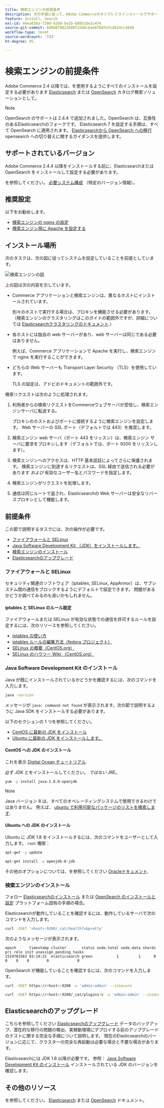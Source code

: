 ```yaml
---
title: 検索エンジンの前提条件
description: 次の手順に従って、Adobe Commerceのオンプレミスインストールでサポートされる検索エンジンソフトウェアをインストールし設定します。
feature: Install, Search
exl-id: 44ea638a-7200-4269-be1b-b0851de2c4f4
source-git-commit: 8d0d8f9822b88f2dd8cbae8f6d7e3cdb14cc4848
workflow-type: tm+mt
source-wordcount: '723'
ht-degree: 0%

---
```


# 検索エンジンの前提条件

Adobe Commerce 2.4 以降では、を使用するようにすべてのインストールを設定する必要があります [Elasticsearch](https://www.elastic.co) または [OpenSearch](https://opensearch.org/) カタログ検索ソリューションとして。

>[!NOTE]
>
>OpenSearch のサポートは 2.4.4 で追加されました。OpenSearch は、互換性のあるElasticsearchのフォークです。 Elasticsearch 7 を設定する手順は、すべて OpenSearch に適用されます。 [Elasticsearchから OpenSearch への移行](../../../upgrade/prepare/opensearch-migration.md) opensearch への切り替えに関するガイダンスを提供します。

## サポートされているバージョン

Adobe Commerce 2.4.4 以降をインストールする前に、Elasticsearchまたは OpenSearch をインストールして設定する必要があります。

を参照してください。 [必要システム構成](../../system-requirements.md) （特定のバージョン情報）。

## 推奨設定

以下をお勧めします。

* [検索エンジンの nginx の設定](configure-nginx.md)
* [検索エンジン用に Apache を設定する](configure-apache.md)

## インストール場所

次のタスクは、次の図に従ってシステムを設定していることを前提としています。

![検索エンジンの図](../../../assets/installation/search-engine-config.svg)

上の図は次の内容を示しています。

* Commerce アプリケーションと検索エンジンは、異なるホストにインストールされています。

  別々のホストで実行する場合は、プロキシを機能させる必要があります。 （検索エンジンのクラスタリングはこのガイドの範囲外ですが、詳細については [Elasticsearchクラスタリングのドキュメント](https://www.elastic.co/guide/en/elasticsearch/guide/current/distributed-cluster.html).）

* 各ホストには独自の web サーバーがあり、web サーバーは同じである必要はありません。

  例えば、Commerce アプリケーションで Apache を実行し、検索エンジンで nginx を実行することができます。

* どちらの Web サーバーも Transport Layer Security （TLS）を使用しています。

  TLS の設定は、アドビのドキュメントの範囲外です。

検索リクエストは次のように処理されます。

1. 利用者からの検索リクエストをCommerceウェブサーバが受信し、検索エンジンサーバに転送する。

   プロキシのホストおよびポートに接続するように検索エンジンを設定します。 Web サーバーの SSL ポート（デフォルトでは 443）を推奨します。

1. 検索エンジン web サーバ（ポート 443 をリッスン）は、検索エンジン サーバに要求をプロキシします（デフォルトでは、ポート 9200 をリッスンします）。

1. 検索エンジンへのアクセスは、HTTP 基本認証によってさらに保護されます。 検索エンジンに到達するリクエストは、SSL 経由で送信される必要があります *および* 有効なユーザー名とパスワードを指定します。

1. 検索エンジンがリクエストを処理します。

1. 通信は同じルートで返され、Elasticsearchの Web サーバーは安全なリバースプロキシとして機能します。

## 前提条件

この節で説明するタスクには、次の操作が必要です。

* [ファイアウォールと SELinux](#firewall-and-selinux)
* [Java Software Development Kit （JDK）をインストールします。](#install-the-java-software-development-kit)
* [検索エンジンのインストール](#install-the-search-engine)
* [Elasticsearchのアップグレード](#upgrading-elasticsearch)

### ファイアウォールと SELinux

セキュリティ関連のソフトウェア（iptables, SELinux, AppArmor）は、サブシステム間の通信をブロックするようにデフォルトで設定できます。 問題があるかどうか調べてみるのも良いかもしれません。

#### iptables と SELinux のルール設定

ファイアウォールまたは SELinux が有効な状態での通信を許可するルールを設定するには、次のリソースを参照してください。

* [iptables の使い方](https://help.ubuntu.com/community/IptablesHowTo)
* [iptables ルールの編集方法（fedora プロジェクト）](https://fedoraproject.org/wiki/How_to_edit_iptables_rules)
* [SELinux の概要（CentOS.org）](https://www.centos.org)
* [SELinux のハウツー Wiki （CentOS.org）](https://wiki.centos.org/HowTos/SELinux)

### Java Software Development Kit のインストール

Java が既にインストールされているかどうかを確認するには、次のコマンドを入力します。

```bash
java -version
```

メッセージが `java: command not found` が表示されます。次の節で説明するように Java SDK をインストールする必要があります。

以下のセクションの 1 つを参照してください。

* [CentOS に最新の JDK をインストール](#install-the-jdk-on-centos)
* [Ubuntu に最新の JDK をインストールします。](#install-the-jdk-on-ubuntu)

#### CentOS への JDK のインストール

これを表示 [Digital Ocean チュートリアル](https://www.digitalocean.com/community/tutorials/how-to-install-java-on-centos-and-fedora#install-oracle-java-8).

必ず JDK とをインストールしてください。 *ではない* JRE。

```bash
yum -y install java-1.8.0-openjdk
```

>[!NOTE]
>
>Java バージョン 8 は、すべてのオペレーティングシステムで使用できるわけではありません。 例えば、 [ubuntu で利用可能なパッケージのリストを検索します](https://packages.ubuntu.com/).

#### Ubuntu への JDK のインストール

Ubuntu に JDK 1.8 をインストールするには、次のコマンドをユーザーとして入力します。 `root` 権限：

```bash
apt-get -y update
```

```bash
apt-get install -y openjdk-8-jdk
```

その他のオプションについては、を参照してください [Oracleドキュメント](https://docs.oracle.com/javase/8/docs/technotes/guides/install/install_overview.html).

### 検索エンジンのインストール

フォロー [Elasticsearchのインストール](https://www.elastic.co/guide/en/elasticsearch/reference/current/install-elasticsearch.html) または [OpenSearch のインストールと設定](https://opensearch.org/docs/latest/opensearch/install/index/) プラットフォーム固有の手順の場合。

Elasticsearchが動作していることを確認するには、動作しているサーバで次のコマンドを入力します。

```bash
curl -XGET '<host>:9200/_cat/health?v&pretty'
```

次のようなメッセージが表示されます。

```terminal
epoch      timestamp cluster       status node.total node.data shards pri relo init unassign pending_tasks
1519701563 03:19:23  elasticsearch green           1         1      0   0    0    0        0             0
```

OpenSearch が機能していることを確認するには、次のコマンドを入力します。

```bash
curl -XGET https://<host>:9200 -u 'admin:admin' --insecure
```

```bash
curl -XGET https://<host>:9200/_cat/plugins?v -u 'admin:admin' --insecure
```

## Elasticsearchのアップグレード

こちらを参照してください [Elasticsearchのアップグレード](https://www.elastic.co/guide/en/elasticsearch/reference/current/setup-upgrade.html) データのバックアップ、潜在的な移行の問題の検出、実稼動環境にデプロイする前のアップグレードのテストに関する完全な手順について説明します。 現在のElasticsearchのバージョンに応じて、クラスターの完全な再起動は必要な場合と不要な場合があります。

Elasticsearchには JDK 1.8 以降が必要です。 参照： [Java Software Development Kit のインストール](#install-the-java-software-development-kit) インストールされている JDK のバージョンを確認します。

## その他のリソース

を参照してください。 [Elasticsearch](https://www.elastic.co/guide/en/elasticsearch/reference/current/index.html) または [OpenSearch](https://opensearch.org/docs/latest/) ドキュメント。
